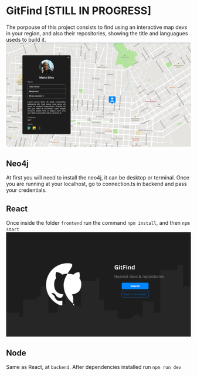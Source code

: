 # GitFind [STILL IN PROGRESS]
The porpouse of this project consists to find using an interactive map devs in your region, and also their repositories, showing the title and languagues useds to build it.
![Map Page](/img/map.png)
## Neo4j
At first you will need to install the neo4j, it can be desktop or terminal. Once you are running at your localhost, go to connection.ts in backend and pass your credentials.
## React
Once inside the folder ```frontend``` run the command ```npm install```, and then ```npm start```
![Home Page](/img/home.png)
## Node
Same as React, at ```backend```. After dependencies installed run ```npm run dev```
